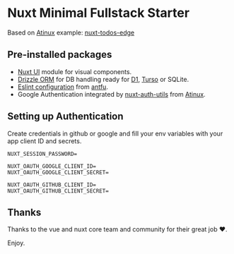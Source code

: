 # Nuxt Minimal Fullstack Starter

Based on [Atinux](https://github.com/Atinux) example: [nuxt-todos-edge](https://github.com/Atinux/nuxt-todos-edge)

## Pre-installed packages

- [Nuxt UI](https://ui.nuxt.com/) module for visual components.
- [Drizzle ORM](https://orm.drizzle.team/) for DB handling ready for [D1](https://developers.cloudflare.com/d1/), [Turso](https://turso.tech/) or SQLite.
- [Eslint configuration](https://github.com/antfu/eslint-config) from [antfu](https://github.com/antfu).
- Google Authentication integrated by [nuxt-auth-utils](https://github.com/Atinux/nuxt-auth-utils) from [Atinux](https://github.com/Atinux).

## Setting up Authentication

Create credentials in github or google and fill your env variables with your app client ID and secrets.

```
NUXT_SESSION_PASSWORD=

NUXT_OAUTH_GOOGLE_CLIENT_ID=
NUXT_OAUTH_GOOGLE_CLIENT_SECRET=

NUXT_OAUTH_GITHUB_CLIENT_ID=
NUXT_OAUTH_GITHUB_CLIENT_SECRET=
```

## Thanks

Thanks to the vue and nuxt core team and community for their great job :heart:.

Enjoy.
